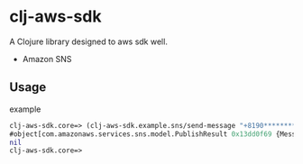 # clj-aws-sdk

A Clojure library designed to aws sdk well.

- Amazon SNS

## Usage

example

```clojure
clj-aws-sdk.core=> (clj-aws-sdk.example.sns/send-message "+8190********" "Hello world")
#object[com.amazonaws.services.sns.model.PublishResult 0x13dd0f69 {MessageId: 78560646-e71b-58f4-9db3-51599c867779}]
nil
clj-aws-sdk.core=>
```

